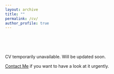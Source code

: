 ```yaml
---
layout: archive
title: ""
permalink: /cv/
author_profile: true
---
```


</br></br></br>

CV temporarily unavailable. Will be updated soon.

[Contact Me](/contact/) if you want to have a look at it urgently.
